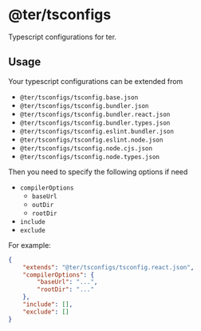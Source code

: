 # @ter/tsconfigs

Typescript configurations for ter.

## Usage

Your typescript configurations can be extended from
- `@ter/tsconfigs/tsconfig.base.json`
- `@ter/tsconfigs/tsconfig.bundler.json`
- `@ter/tsconfigs/tsconfig.bundler.react.json`
- `@ter/tsconfigs/tsconfig.bundler.types.json`
- `@ter/tsconfigs/tsconfig.eslint.bundler.json`
- `@ter/tsconfigs/tsconfig.eslint.node.json`
- `@ter/tsconfigs/tsconfig.node.cjs.json`
- `@ter/tsconfigs/tsconfig.node.types.json`

Then you need to specify the following options if need
- `compilerOptions`
  - `baseUrl`
  - `outDir`
  - `rootDir`
- `include`
- `exclude`

For example:

```json
{
    "extends": "@ter/tsconfigs/tsconfig.react.json",
    "compilerOptions": {
        "baseUrl": "...",
        "rootDir": "..."
    },
    "include": [],
    "exclude": []
}
```
